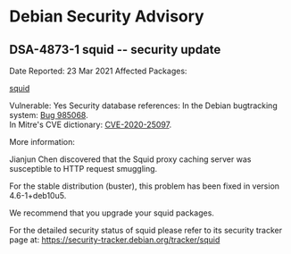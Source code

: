 
Debian Security Advisory
========================


DSA-4873-1 squid -- security update
-----------------------------------



Date Reported:
23 Mar 2021
Affected Packages:

[squid](https://packages.debian.org/src:squid)

Vulnerable:
Yes
Security database references:
In the Debian bugtracking system: [Bug 985068](https://bugs.debian.org/cgi-bin/bugreport.cgi?bug=985068).  
In Mitre's CVE dictionary: [CVE-2020-25097](https://security-tracker.debian.org/tracker/CVE-2020-25097).  

More information:

Jianjun Chen discovered that the Squid proxy caching server was
susceptible to HTTP request smuggling.


For the stable distribution (buster), this problem has been fixed in
version 4.6-1+deb10u5.


We recommend that you upgrade your squid packages.


For the detailed security status of squid please refer to
its security tracker page at:
<https://security-tracker.debian.org/tracker/squid>





